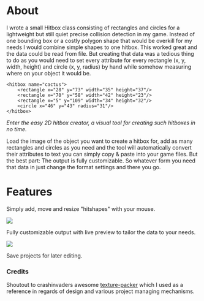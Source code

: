 # About

I wrote a small Hitbox class consisting of rectangles and circles for a lightweight but still quiet precise collision detection in my game. Instead of one bounding box or a costly polygon shape that would be overkill for my needs I would combine simple shapes to one hitbox. This worked great and the data could be read from file. But creating that data was a tedious thing to do as you would need to set every attribute for every rectangle (x, y, width, height) and circle (x, y, radius) by hand while somehow measuring where on your object it would be.

```
<hitbox name="cactus">
	<rectangle x="28" y="73" width="35" height="37"/>
	<rectangle x="70" y="58" width="42" height="23"/>
	<rectangle x="5" y="109" width="34" height="32"/>
	<circle x="46" y="43" radius="31"/>
</hitbox>
```

_Enter the easy 2D hitbox creator, a visual tool for creating such hitboxes in no time._

Load the image of the object you want to create a hitbox for, add as many rectangles and circles as you need and the tool will automatically convert their attributes to text you can simply copy & paste into your game files.
But the best part: The output is fully customizable. So whatever form you need that data in just change the format settings and there you go.

# Features

Simply add, move and resize "hitshapes" with your mouse.

![](https://user-images.githubusercontent.com/46963081/56773433-5fc98400-67be-11e9-8bd6-f0cce0ad4519.gif)

Fully customizable output with live preview to tailor the data to your needs.

![](https://user-images.githubusercontent.com/46963081/56773464-87b8e780-67be-11e9-8287-8f7e0406c4db.gif)

Save projects for later editing.

### Credits
Shoutout to crashinvaders awesome [texture-packer](https://github.com/crashinvaders/gdx-texture-packer-gui) which I used as a reference in regards of design and various project managing mechanisms.
